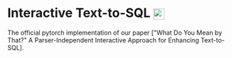 # Interactive Text-to-SQL <img src="https://pytorch.org/assets/images/logo-dark.svg" height = "25" align=center />

The official pytorch implementation of our paper ["What Do You Mean by That?" A Parser-Independent Interactive Approach for Enhancing Text-to-SQL].

